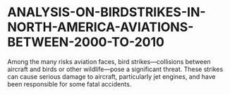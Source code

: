 # ANALYSIS-ON-BIRDSTRIKES-IN-NORTH-AMERICA-AVIATIONS-BETWEEN-2000-TO-2010
Among the many risks aviation faces, bird strikes—collisions between aircraft and birds or other wildlife—pose a significant threat. These strikes can cause serious damage to aircraft, particularly jet engines, and have been responsible for some fatal accidents.
